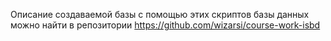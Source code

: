 Описание создаваемой базы с помощью этих скриптов базы данных можно найти в репозитории
https://github.com/wizarsi/course-work-isbd

